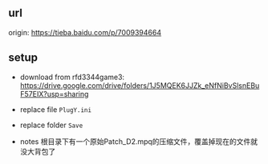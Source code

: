 ## url
origin: https://tieba.baidu.com/p/7009394664


## setup
- download from rfd3344game3: 
https://drive.google.com/drive/folders/1J5MQEK6JJZk_eNfNiBvSlsnEBuF57EIX?usp=sharing

- replace file `PlugY.ini` 
- replace folder `Save`
- notes 
根目录下有一个原始Patch_D2.mpq的压缩文件，覆盖掉现在的文件就没大背包了